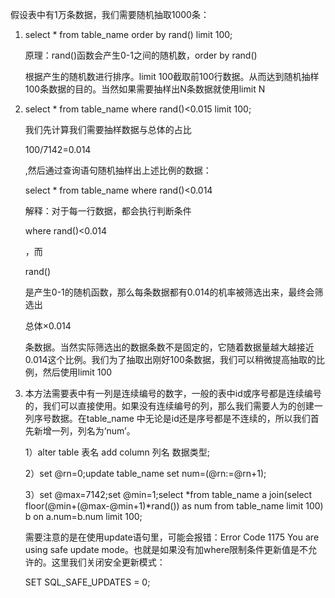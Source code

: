 假设表中有1万条数据，我们需要随机抽取1000条：

1. select * from table_name order by rand() limit 100;

   原理：rand()函数会产生0-1之间的随机数，order by rand()

   根据产生的随机数进行排序。limit 100截取前100行数据。从而达到随机抽样100条数据的目的。当然如果需要抽样出N条数据就使用limit N

2. select * from table_name where rand()<0.015 limit 100;

   我们先计算我们需要抽样数据与总体的占比

   100/7142=0.014

   ,然后通过查询语句随机抽样出上述比例的数据：

   select * from table_name where rand()<0.014

   解释：对于每一行数据，都会执行判断条件

   where rand()<0.014

   ，而

   rand()

   是产生0-1的随机函数，那么每条数据都有0.014的机率被筛选出来，最终会筛选出

   总体×0.014

   条数据。当然实际筛选出的数据条数不是固定的，它随着数据量越大越接近0.014这个比例。我们为了抽取出刚好100条数据，我们可以稍微提高抽取的比例，然后使用limit 100

   

3. 本方法需要表中有一列是连续编号的数字，一般的表中id或序号都是连续编号的，我们可以直接使用。如果没有连续编号的列，那么我们需要人为的创建一列序号数据。在table_name 中无论是id还是序号都是不连续的，所以我们首先新增一列，列名为‘num’。

   1）alter table 表名 add column 列名 数据类型;

   2）set @rn=0;update table_name set num=(@rn:=@rn+1);

   3）set @max=7142;set @min=1;select *from table_name a join(select floor(@min+(@max-@min+1)*rand()) as num from table_name limit 100) b on a.num=b.num limit 100;

   需要注意的是在使用update语句里，可能会报错：Error Code 1175 You are using safe update mode。也就是如果没有加where限制条件更新值是不允许的。这里我们关闭安全更新模式：

   SET SQL_SAFE_UPDATES = 0;

